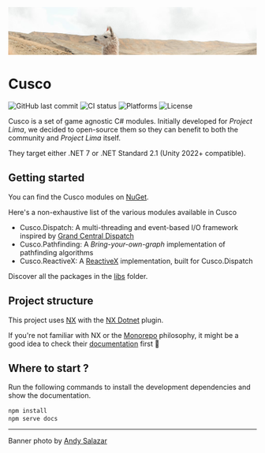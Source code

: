 ![An alpaca picture](.extras/readme_banner.png)

# Cusco

![GitHub last commit](https://img.shields.io/github/last-commit/Supraxel/Cusco?style=flat-square)
![CI status](https://img.shields.io/circleci/build/github/Supraxel/Cusco/main?style=flat-square)
![Platforms](https://img.shields.io/badge/platforms-.NET%207%20|%20Unity%202022-lightgrey?style=flat-square)
![License](https://img.shields.io/badge/license-MIT-lightgrey?style=flat-square)

Cusco is a set of game agnostic C# modules. Initially developed for _Project Lima_, we decided to open-source them
so they can benefit to both the community and _Project Lima_ itself.

They target either .NET 7 or .NET Standard 2.1 (Unity 2022+ compatible).

## Getting started

You can find the Cusco modules on [NuGet](https://www.nuget.org/packages?q=Cusco).

Here's a non-exhaustive list of the various modules available in Cusco
- Cusco.Dispatch: A multi-threading and event-based I/O framework inspired by [Grand Central Dispatch](https://apple.github.io/swift-corelibs-libdispatch/)
- Cusco.Pathfinding: A _Bring-your-own-graph_ implementation of pathfinding algorithms
- Cusco.ReactiveX: A [ReactiveX](https://reactivex.io/) implementation, built for Cusco.Dispatch

Discover all the packages in the [libs](https://github.com/Supraxel/Cusco/tree/main/libs) folder.

## Project structure

This project uses [NX](https://nx.dev/) with the [NX Dotnet](https://www.nx-dotnet.com/) plugin.

If you're not familiar with NX or the [Monorepo](https://monorepo.tools/) philosophy, it might be a good idea to check
their [documentation](https://nx.dev/getting-started/intro) first 🙂

## Where to start ?

Run the following commands to install the development dependencies and show the documentation.

```
npm install
npm serve docs
```

---

Banner photo by <a href="https://unsplash.com/@andycusco">Andy Salazar</a>
